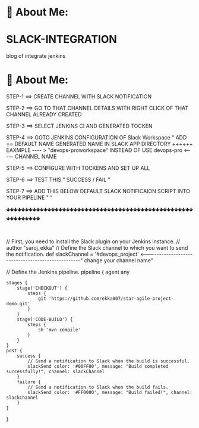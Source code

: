 # 💫 About Me:
# SLACK-INTEGRATION
blog of integrate jenkins

# 💫 About Me:


STEP-1 ==> CREATE CHANNEL WITH SLACK NOTIFICATION

STEP-2 ==> GO TO THAT CHANNEL DETAILS WITH RIGHT CLICK OF THAT CHANNEL ALREADY CREATED

STEP-3 ==> SELECT JENKINS CI AND GENERATED TOCKEN 

STEP-4 ==> GOTO JENKINS CONFIGURATION OF Slack Workspace " ADD == DEFAULT NAME GENERATED NAME IN SLACK APP DIRECTORY ++++++ EAXMPLE ---- > "devops-proworkspace" INSTEAD OF USE devops-pro  <----- CHANNEL NAME

STEP-5 ==> CONFIGURE WITH TOCKENS AND SET UP ALL

STEP-6 ==> TEST THIS " SUCCESS / FAIL "

STEP-7 ==> ADD THIS BELOW DEFAULT SLACK NOTIFICAION SCRIPT INTO YOUR PIPELINE " "

🢃🢃🢃🢃🢃🢃🢃🢃🢃🢃🢃🢃🢃🢃🢃🢃🢃🢃🢃🢃🢃🢃🢃🢃🢃🢃🢃🢃🢃🢃🢃🢃🢃🢃🢃🢃🢃🢃🢃🢃🢃🢃🢃🢃🢃🢃🢃🢃🢃🢃🢃🢃🢃🢃🢃🢃🢃🢃🢃

#
// First, you need to install the Slack plugin on your Jenkins instance.
// author "saroj_ekka"
// Define the Slack channel to which you want to send the notification.
def slackChannel = '#devops_project' <--------------------------------------------------" change your channel name"

// Define the Jenkins pipeline.
pipeline {
    agent any

    stages {
        stage('CHECKOUT') {
            steps {
                git 'https://github.com/ekka007/star-agile-project-demo.git'
            }
        }
        stage('CODE-BUILD') {
            steps {
                sh 'mvn compile'
            }
        }
    }
    post {
        success {
            // Send a notification to Slack when the build is successful.
            slackSend color: '#00FF00', message: "Build completed successfully!", channel: slackChannel
        }
        failure {
            // Send a notification to Slack when the build fails.
            slackSend color: '#FF0000', message: "Build failed!", channel: slackChannel
        }
    }
}
#

